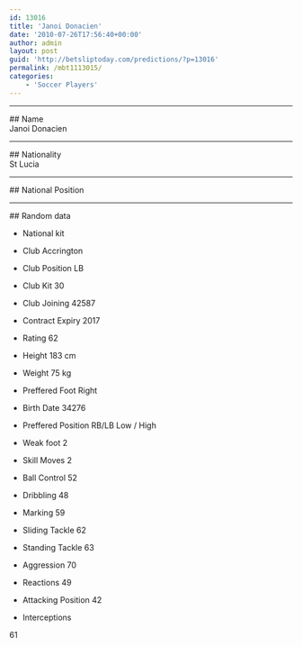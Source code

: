 ```yaml
---
id: 13016
title: 'Janoi Donacien'
date: '2010-07-26T17:56:40+00:00'
author: admin
layout: post
guid: 'http://betsliptoday.com/predictions/?p=13016'
permalink: /mbt1113015/
categories:
    - 'Soccer Players'
---
```


- - - - - -

\## Name  
 Janoi Donacien

- - - - - -

\## Nationality  
 St Lucia

- - - - - -

\## National Position

- - - - - -

\## Random data

- National kit
- Club
 Accrington

- Club Position
 LB

- Club Kit
 30

- Club Joining
 42587

- Contract Expiry
 2017

- Rating
 62

- Height
 183 cm

- Weight
 75 kg

- Preffered Foot
 Right

- Birth Date
 34276

- Preffered Position
 RB/LB Low / High

- Weak foot
 2

- Skill Moves
 2

- Ball Control
 52

- Dribbling
 48

- Marking
 59

- Sliding Tackle
 62

- Standing Tackle
 63

- Aggression
 70

- Reactions
 49

- Attacking Position
 42

- Interceptions

 61